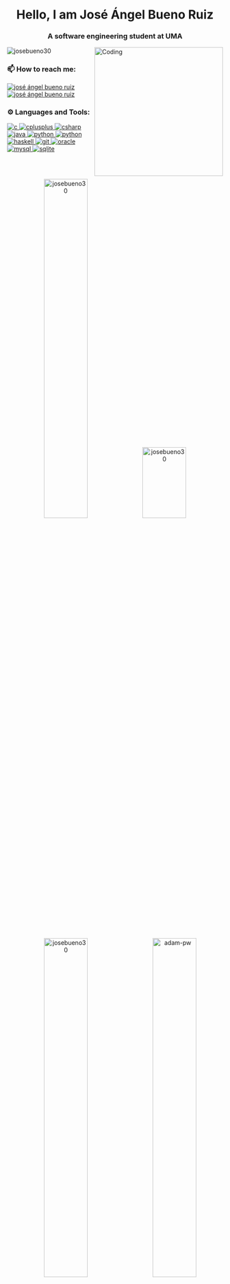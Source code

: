 <h1 align="center">Hello, I am José Ángel Bueno Ruiz</h1>
<h3 align="center">A software engineering student at UMA</h3>
<img align="right" alt="Coding" width="300" src="https://i.pinimg.com/originals/e8/f4/53/e8f453469a3ec97ecd354df465d73913.gif">

<p align="left"> <img src="https://komarev.com/ghpvc/?username=josebueno30&label=Profile%20views&color=db3d3d&style=flat" alt="josebueno30" /> </p>

<h3 align="left">📫 How to reach me:</h3>
<p align="left">
  <a href="mailto:jabr3830@gmail.com-">
    <img align="center" src="https://img.shields.io/badge/Gmail-D14836?style=for-the-badge&logo=gmail&logoColor=white" alt="josé ángel bueno ruiz"/></a>
  <a href="https://www.linkedin.com/in/josé-ángel-bueno-ruiz-5323301a8/" target="blank">
    <img align="center" src="https://img.shields.io/badge/LinkedIn-0077B5?style=for-the-badge&logo=linkedin&logoColor=white" alt="josé ángel bueno ruiz"/></a>
</p>

<h3 align="left">⚙️ Languages and Tools:</h3>
<p align="left"> 
  <a href="https://www.cprogramming.com/" target="_blank" rel="noreferrer"> 
      <img src="https://img.shields.io/badge/C-00599C?style=for-the-badge&logo=c&logoColor=white" alt="c"/> </a> 
  <a href="https://www.w3schools.com/cpp/" target="_blank" rel="noreferrer"> 
      <img src="https://img.shields.io/badge/C%2B%2B-00599C?style=for-the-badge&logo=c%2B%2B&logoColor=white" alt="cplusplus"/> </a> 
  <a href="https://www.w3schools.com/cs/" target="_blank" rel="noreferrer"> 
      <img src="https://img.shields.io/badge/C%23-239120?style=for-the-badge&logo=c-sharp&logoColor=white" alt="csharp"/> </a> 
  <a href="https://www.java.com" target="_blank" rel="noreferrer"> 
      <img src="https://img.shields.io/badge/Java-ED8B00?style=for-the-badge&logo=java&logoColor=white" alt="java"/> </a> 
  <a href="https://www.python.org" target="_blank" rel="noreferrer"> 
      <img src="https://img.shields.io/badge/python-%230095D5.svg?&style=for-the-badge&logo=python&logoColor=white" alt="python"/> </a> 
  <a href="https://dotnet.microsoft.com/en-us/" target="_blank" rel="noreferrer"> 
      <img src="https://img.shields.io/badge/.NET-5C2D91?style=for-the-badge&logo=.net&logoColor=white" alt="python"/> </a> 
  <a href="https://www.haskell.org/" target="_blank" rel="noreferrer"> 
      <img src="https://img.shields.io/badge/Haskell-5e5086?style=for-the-badge&logo=haskell&logoColor=white" alt="haskell"/> </a> 
  <a href="https://git-scm.com/" target="_blank" rel="noreferrer"> 
      <img src="https://img.shields.io/badge/GIT-E44C30?style=for-the-badge&logo=git&logoColor=white" alt="git"/> </a> 
  <a href="https://www.oracle.com/" target="_blank" rel="noreferrer"> 
      <img src="https://img.shields.io/badge/Oracle-F80000?style=for-the-badge&logo=oracle&logoColor=black" alt="oracle"/> </a> 
  <a href="https://www.mysql.com/" target="_blank" rel="noreferrer"> 
      <img src="https://img.shields.io/badge/MySQL-00000F?style=for-the-badge&logo=mysql&logoColor=white" alt="mysql"/> </a> 
  <a href="https://www.sqlite.org/" target="_blank" rel="noreferrer"> 
      <img src="https://img.shields.io/badge/SQLite-07405E?style=for-the-badge&logo=sqlite&logoColor=white" alt="sqlite"/> </a> 
</p>

</br>
</div>
<br />
<p align="center">
  <img width="45%" src="https://github-readme-streak-stats.herokuapp.com/?user=JoseBueno30&theme=react&show_icons=true&hide_border=false&count_private=true" alt="josebueno30"/>
  <img width="45%" height="165" src="https://github-readme-stats.vercel.app/api?username=JoseBueno30&theme=react&show_icons=true&hide_border=false" alt="josebueno30"/>
</p>
<p  align="center">
  <img width="45%" src="https://github-readme-stats.vercel.app/api/top-langs/?username=JoseBueno30&theme=react&show_icons=true&hide_border=false" alt="josebueno30" />
  <img width="45%" align="right" src="https://github.com/Adam-pw/Adam-pw/blob/main/animation_500_kxa883sd.gif" alt="adam-pw" />
</p>

</br>
</div>
<br />
